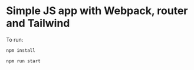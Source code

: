 # Simple JS app with Webpack, router and Tailwind

To run:

```bash
npm install
```

```bash
npm run start
```
